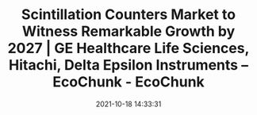 ---
"title": "Scintillation Counters Market to Witness Remarkable Growth by 2027 | GE Healthcare Life Sciences, Hitachi, Delta Epsilon Instruments – EcoChunk - EcoChunk"
"date": "2021-10-18 14:33:31"
"feed_name": "GOOGLENEWSINDUSTRIAL"
"feed_website": "https://news.google.com/search?q=industrial%2Bincident&hl=en-US&gl=US&ceid=US:en"
"feed_rss": "https://news.google.com/rss/search?q=industrial%2Bincident&hl=en-US&gl=US&ceid=US:en"
"link": "https://www.ecochunk.com/22380/2021/10/18/scintillation-counters-market-to-witness-remarkable-growth-by-2027-ge-healthcare-life-sciences-hitachi-delta-epsilon-instruments/"
"source": "{'href': 'https://www.ecochunk.com', 'title': 'EcoChunk'}"
"file": "_posts/2021-1-1-861ef8edb3d67a1cb5084a7c0802f7efe0611b70.md"
"accident": "0"
"drilling": "0"
"represented_by": "0"
"dead": "0"
"injured": "0"
"arrested": "0"
"place": "unknown place"
"where": "unknown site"
"causes": "unknown"
"place_uri": "unknown place"
---